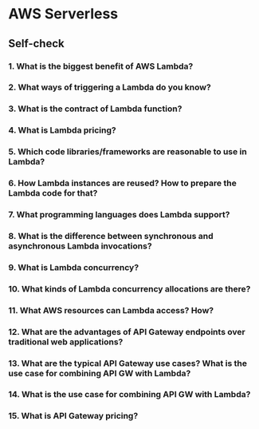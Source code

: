 # AWS Serverless

## Self-check

### 1. What is the biggest benefit of AWS Lambda?



### 2. What ways of triggering a Lambda do you know?



### 3. What is the contract of Lambda function?



### 4. What is Lambda pricing?



### 5. Which code libraries/frameworks are reasonable to use in Lambda? 



### 6. How Lambda instances are reused? How to prepare the Lambda code for that? 



### 7. What programming languages does Lambda support? 



### 8. What is the difference between synchronous and asynchronous Lambda invocations? 



### 9. What is Lambda concurrency? 



### 10. What kinds of Lambda concurrency allocations are there? 



### 11. What AWS resources can Lambda access? How?



### 12. What are the advantages of API Gateway endpoints over traditional web applications?



### 13. What are the typical API Gateway use cases? What is the use case for combining API GW with Lambda?



### 14. What is the use case for combining API GW with Lambda?



### 15. What is API Gateway pricing?


